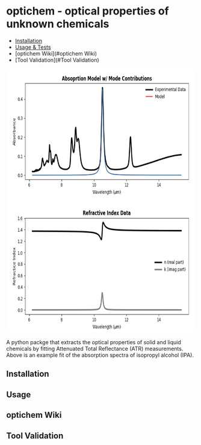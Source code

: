 # optichem - optical properties of unknown chemicals

<!--ts-->
   * [Installation](#installation)
   * [Usage & Tests](#usage)
   * [optichem Wiki](#optichem Wiki)
   * [Tool Validation](#Tool Validation)
<!--te-->

<img src="model_fit.gif" width="700" height="700"/> 

A python packge that extracts the optical properties of solid and liquid chemicals by fitting Attenuated Total Reflectance (ATR) measurements. Above is an example fit of the absorption spectra of isopropyl alcohol (IPA). 

## Installation

## Usage

## optichem Wiki

## Tool Validation

